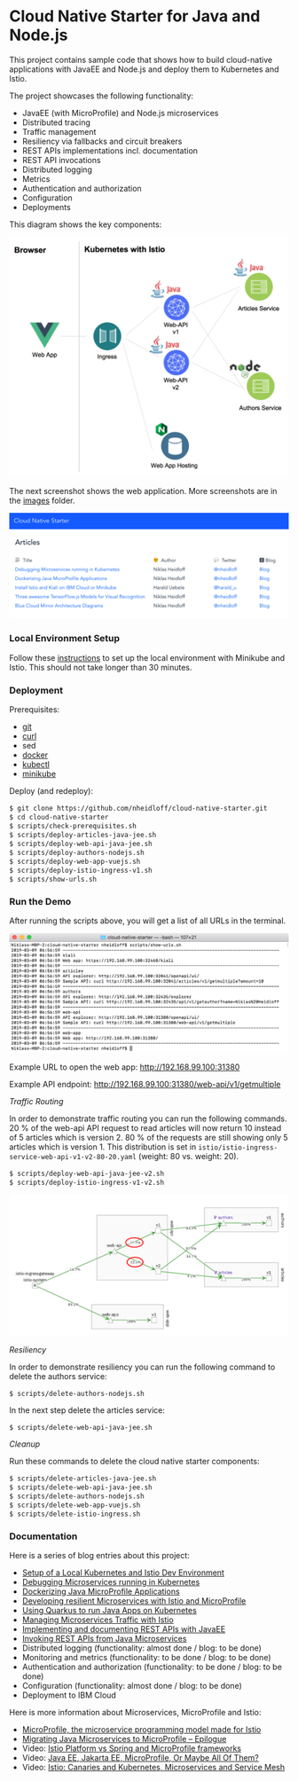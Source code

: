 # Cloud Native Starter for Java and Node.js

This project contains sample code that shows how to build cloud-native applications with JavaEE and Node.js and deploy them to Kubernetes and Istio.

The project showcases the following functionality:

* JavaEE (with MicroProfile) and Node.js microservices
* Distributed tracing
* Traffic management
* Resiliency via fallbacks and circuit breakers
* REST APIs implementations incl. documentation
* REST API invocations
* Distributed logging
* Metrics
* Authentication and authorization
* Configuration
* Deployments

This diagram shows the key components:

<kbd><img src="images/architecture.png" /></kbd>

The next screenshot shows the web application. More screenshots are in the [images](images) folder.

<kbd><img src="images/web-app.png" /></kbd>

### Local Environment Setup

Follow these [instructions](LocalEnvironment.md) to set up the local environment with Minikube and Istio. This should not take longer than 30 minutes.


### Deployment

Prerequisites:

* [git](https://git-scm.com/book/en/v2/Getting-Started-Installing-Git) 
* [curl](https://curl.haxx.se/download.html)
* sed
* [docker](https://docs.docker.com/install/)
* [kubectl](https://kubernetes.io/docs/tasks/tools/install-kubectl/)
* [minikube](https://kubernetes.io/docs/setup/minikube/) 

Deploy (and redeploy):

```
$ git clone https://github.com/nheidloff/cloud-native-starter.git
$ cd cloud-native-starter
$ scripts/check-prerequisites.sh
$ scripts/deploy-articles-java-jee.sh
$ scripts/deploy-web-api-java-jee.sh
$ scripts/deploy-authors-nodejs.sh
$ scripts/deploy-web-app-vuejs.sh
$ scripts/deploy-istio-ingress-v1.sh
$ scripts/show-urls.sh
```


### Run the Demo

After running the scripts above, you will get a list of all URLs in the terminal.

<kbd><img src="images/urls.png" /></kbd>

Example URL to open the web app: http://192.168.99.100:31380

Example API endpoint: http://192.168.99.100:31380/web-api/v1/getmultiple


*Traffic Routing*

In order to demonstrate traffic routing you can run the following commands. 20 % of the web-api API request to read articles will now return 10 instead of 5 articles which is version 2. 80 % of the requests are still showing only 5 articles which is version 1. This distribution is set in `istio/istio-ingress-service-web-api-v1-v2-80-20.yaml` (weight: 80 vs. weight: 20).

```
$ scripts/deploy-web-api-java-jee-v2.sh
$ scripts/deploy-istio-ingress-v1-v2.sh
```

<kbd><img src="images/traffic-management-1.png" /></kbd>

*Resiliency*

In order to demonstrate resiliency you can run the following command to delete the authors service:

```
$ scripts/delete-authors-nodejs.sh
```

In the next step delete the articles service:

```
$ scripts/delete-web-api-java-jee.sh
```

*Cleanup*

Run these commands to delete the cloud native starter components:

```
$ scripts/delete-articles-java-jee.sh
$ scripts/delete-web-api-java-jee.sh
$ scripts/delete-authors-nodejs.sh
$ scripts/delete-web-app-vuejs.sh
$ scripts/delete-istio-ingress.sh
```


### Documentation

Here is a series of blog entries about this project:

* [Setup of a Local Kubernetes and Istio Dev Environment](http://heidloff.net/article/setup-local-development-kubernetes-istio)
* [Debugging Microservices running in Kubernetes](http://heidloff.net/article/debugging-microservices-kubernetes)
* [Dockerizing Java MicroProfile Applications](http://heidloff.net/article/dockerizing-container-java-microprofile)
* [Developing resilient Microservices with Istio and MicroProfile](http://heidloff.net/article/resiliency-microservice-microprofile-java-istio)
* [Using Quarkus to run Java Apps on Kubernetes](http://heidloff.net/article/quarkus-javaee-microprofile-kubernetes)
* [Managing Microservices Traffic with Istio](https://haralduebele.blog/2019/03/11/managing-microservices-traffic-with-istio/)
* [Implementing and documenting REST APIs with JavaEE](http://heidloff.net/article/rest-apis-microprofile-javaee-jaxrs)
* [Invoking REST APIs from Java Microservices](http://heidloff.net/invoke-rest-apis-java-microprofile-microservice)
* Distributed logging (functionality: almost done / blog: to be done)
* Monitoring and metrics (functionality: to be done / blog: to be done)
* Authentication and authorization (functionality: to be done / blog: to be done)
* Configuration (functionality: almost done / blog: to be done)
* Deployment to IBM Cloud

Here is more information about Microservices, MicroProfile and Istio:

* [MicroProfile, the microservice programming model made for Istio](https://www.eclipse.org/community/eclipse_newsletter/2018/september/MicroProfile_istio.php)
* [Migrating Java Microservices to MicroProfile – Epilogue](https://www.ibm.com/blogs/bluemix/2019/02/migrating-java-microservices-to-microprofile-epilogue/)
* Video: [Istio Platform vs Spring and MicroProfile frameworks](https://www.youtube.com/watch?v=lFj8X0VLOFQ)
* Video: [Java EE, Jakarta EE, MicroProfile, Or Maybe All Of Them?](https://www.youtube.com/watch?v=Jemx1BrB45Y)
* Video: [Istio: Canaries and Kubernetes, Microservices and Service Mesh](https://www.youtube.com/watch?v=YQLOcjvbo9s)